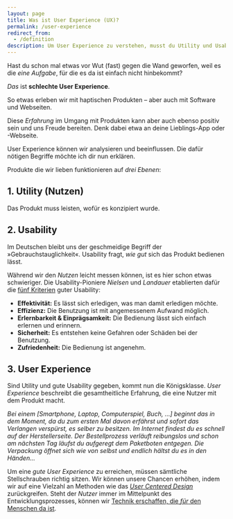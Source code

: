 ```yaml
---
layout: page
title: Was ist User Experience (UX)?
permalink: /user-experience
redirect_from:
  - /definition
description: Um User Experience zu verstehen, musst du Utility und Usability kennen. Hier erkläre ich alle drei Begriffe.
---
```


Hast du schon mal etwas vor Wut (fast) gegen die Wand geworfen, weil es die _eine Aufgabe_, für die es da ist einfach nicht hinbekommt?

_Das_ ist **schlechte User Experience**.

So etwas erleben wir mit haptischen Produkten – aber auch mit Software und Webseiten.

Diese _Erfahrung_ im Umgang mit Produkten kann aber auch ebenso positiv sein und uns Freude bereiten. Denk dabei etwa an deine Lieblings-App oder -Webseite.

User Experience können wir analysieren und beeinflussen. Die dafür nötigen Begriffe möchte ich dir nun erklären.

Produkte die wir lieben funktionieren auf _drei Ebenen_:

## 1. Utility (Nutzen)

Das Produkt muss leisten, wofür es konzipiert wurde.

## 2.  Usability

Im Deutschen bleibt uns der geschmeidige Begriff der »Gebrauchstauglichkeit«. Usability fragt, _wie gut_ sich das Produkt bedienen lässt.

Während wir den _Nutzen_ leicht messen können, ist es hier schon etwas schwieriger. Die Usability-Pioniere _Nielsen_ und _Landauer_ etablierten dafür die [fünf Kriterien](/usability-measures) guter Usability:

-   **Effektivität:** Es lässt sich erledigen, was man damit erledigen möchte.
-   **Effizienz:** Die Benutzung ist mit angemessenem Aufwand möglich.
-   **Erlernbarkeit & Einprägsamkeit:** Die Bedienung lässt sich einfach erlernen und erinnern.
-   **Sicherheit:** Es entstehen keine Gefahren oder Schäden bei der Benutzung.
-   **Zufriedenheit:** Die Bedienung ist angenehm.

## 3. User Experience

Sind Utility und gute Usability gegeben, kommt nun die Königsklasse. _User Experience_ beschreibt die gesamtheitliche Erfahrung, die eine Nutzer mit dem Produkt macht.

_Bei einem [Smartphone, Laptop, Computerspiel, Buch, ...] beginnt das in dem Moment, da du zum ersten Mal davon erfährst und sofort das Verlangen verspürst, es selber zu besitzen. Im Internet findest du es schnell auf der Herstellerseite. Der Bestellprozess verläuft reibungslos und schon am nächsten Tag läufst du aufgeregt dem Paketboten entgegen. Die Verpackung öffnet sich wie von selbst und endlich hältst du es in den Händen..._

Um eine _gute User Experience_ zu erreichen, müssen sämtliche Stellschrauben richtig sitzen. Wir können unsere Chancen erhöhen, indem wir auf eine Vielzahl an Methoden wie das [_User Centered Design_](/ux-design-prozess) zurückgreifen. Steht der _Nutzer_ immer im Mittelpunkt des Entwicklungsprozesses, können wir [Technik erschaffen, die _für_ den Menschen da ist](/manifest).
